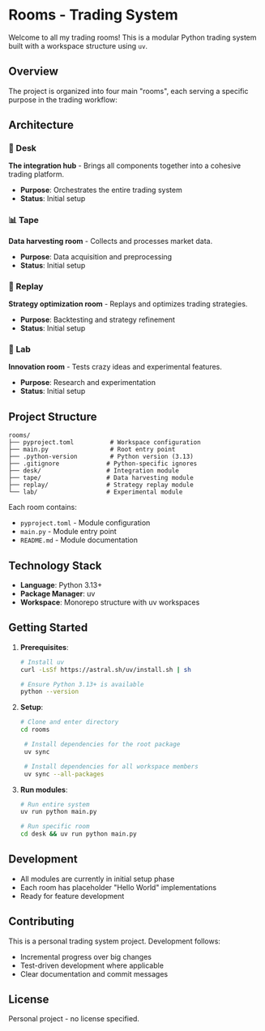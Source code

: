 # Rooms - Trading System

Welcome to all my trading rooms! This is a modular Python trading system built with a workspace structure using `uv`.

## Overview

The project is organized into four main "rooms", each serving a specific purpose in the trading workflow:

## Architecture

### 🏢 Desk
**The integration hub** - Brings all components together into a cohesive trading platform.

- **Purpose**: Orchestrates the entire trading system
- **Status**: Initial setup

### 📊 Tape
**Data harvesting room** - Collects and processes market data.

- **Purpose**: Data acquisition and preprocessing
- **Status**: Initial setup

### 🔄 Replay
**Strategy optimization room** - Replays and optimizes trading strategies.

- **Purpose**: Backtesting and strategy refinement
- **Status**: Initial setup

### 🧪 Lab
**Innovation room** - Tests crazy ideas and experimental features.

- **Purpose**: Research and experimentation
- **Status**: Initial setup

## Project Structure

```
rooms/
├── pyproject.toml          # Workspace configuration
├── main.py                 # Root entry point
├── .python-version         # Python version (3.13)
├── .gitignore             # Python-specific ignores
├── desk/                  # Integration module
├── tape/                  # Data harvesting module
├── replay/                # Strategy replay module
└── lab/                   # Experimental module
```

Each room contains:
- `pyproject.toml` - Module configuration
- `main.py` - Module entry point
- `README.md` - Module documentation

## Technology Stack

- **Language**: Python 3.13+
- **Package Manager**: uv
- **Workspace**: Monorepo structure with uv workspaces

## Getting Started

1. **Prerequisites**:
   ```bash
   # Install uv
   curl -LsSf https://astral.sh/uv/install.sh | sh

   # Ensure Python 3.13+ is available
   python --version
   ```

2. **Setup**:
   ```bash
   # Clone and enter directory
   cd rooms

    # Install dependencies for the root package
    uv sync

    # Install dependencies for all workspace members
    uv sync --all-packages

   ```

3. **Run modules**:
   ```bash
   # Run entire system
   uv run python main.py

   # Run specific room
   cd desk && uv run python main.py
   ```

## Development

- All modules are currently in initial setup phase
- Each room has placeholder "Hello World" implementations
- Ready for feature development

## Contributing

This is a personal trading system project. Development follows:
- Incremental progress over big changes
- Test-driven development where applicable
- Clear documentation and commit messages

## License

Personal project - no license specified.
